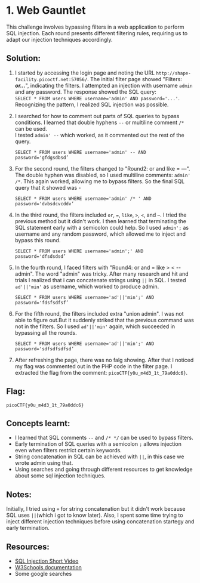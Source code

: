 # 1. Web Gauntlet
This challenge involves bypassing filters in a web application to perform SQL injection. Each round presents different filtering rules, requiring us to adapt our injection techniques accordingly.

## Solution:
1. I started by accessing the login page and noting the URL `http://shape-facility.picoctf.net:57056/`. The initial filter page showed "Filters: ***or…***", indicating the filters. I attempted an injection with username `admin` and any password. The response showed the SQL query:  
`SELECT * FROM users WHERE username='admin' AND password='...'`.  
Recognizing the pattern, I realized SQL injection was possible.

2. I searched for how to comment out parts of SQL queries to bypass conditions. I learned that double hyphens `--` or multiline comment `/*` can be used.  
I tested `admin' --` which worked, as it commented out the rest of the query.
    ```
    SELECT * FROM users WHERE username='admin' -- AND password='gfdgsdbsd’
    ```

3. For the second round, the filters changed to "Round2: or and like = —". The double hyphen was disabled, so I used multiline comments: `admin' /*`. This again worked, allowing me to bypass filters. So the final SQL query that it showed was -
    ```
    SELECT * FROM users WHERE username='admin' /* ' AND password='dvbsdcvcddv’
    ```

4. In the third round, the filters included `or`, `=`, `like`, `>`, `<`, and `—`. I tried the previous method but it didn't work. I then learned that terminating the SQL statement early with a semicolon could help. So I used `admin';` as username and any random password, which allowed me to inject and bypass this round.
    ```
    SELECT * FROM users WHERE username='admin';' AND password='dfsdsdsd’
    ```

5. In the fourth round, I faced filters with "Round4: or and = like > < -- admin". The word "admin" was tricky. After many research and hit and trials I realized that i can concatenate strings using `||` in SQL. I tested `ad'||'min'` as username, which worked to produce admin.
    ```
    SELECT * FROM users WHERE username='ad'||'min';' AND password='fdsfsdfsf’
    ```

6. For the fifth round, the filters included extra "union admin". I was not able to figure out.But it suddenly striked that the previous command was not in the filters. So I used `ad'||'min'` again, which succeeded in bypassing all the rounds.
    ```
    SELECT * FROM users WHERE username='ad'||'min';' AND password='sdfsdfsdfsd’
    ```

7. After refreshing the page, there was no falg showing. After that I noticed my flag was commented out in the PHP code in the filter page. I extracted the flag from the comment: `picoCTF{y0u_m4d3_1t_79a0ddc6}`.

## Flag:
```
picoCTF{y0u_m4d3_1t_79a0ddc6}
```

## Concepts learnt:
- I learned that SQL comments `--` and `/* */` can be used to bypass filters.
- Early termination of SQL queries with a semicolon `;` allows injection even when filters restrict certain keywords.
- String concatenation in SQL can be achieved with `||`, in this case we wrote admin using that.
- Using searches and going through different resources to get knowledge about some sql injection techniques.

## Notes:
Initially, I tried using `+` for string concatenation but it didn't work because SQL uses `||`(which i got to know later). Also, I spent some time trying to inject different injection techniques before using concatenation startegy and early termination.

## Resources:
- [SQL Injection Short Video](https://www.youtube.com/watch?v=2OPVViV-GQk)
- [W3Schools documentation](https://www.w3schools.com/sql/sql_injection.asp)
- Some google searches